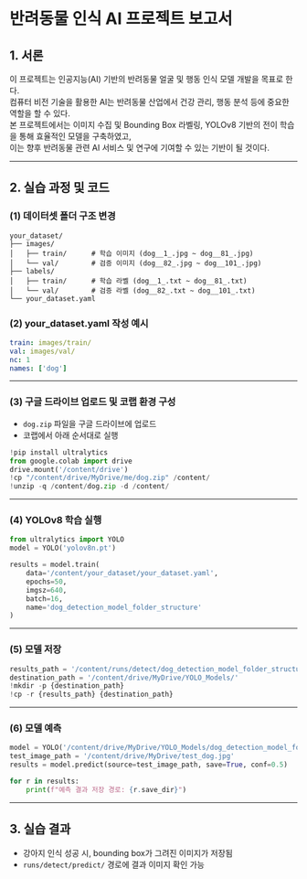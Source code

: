 
# 반려동물 인식 AI 프로젝트 보고서

## 1. 서론

이 프로젝트는 인공지능(AI) 기반의 반려동물 얼굴 및 행동 인식 모델 개발을 목표로 한다.  
컴퓨터 비전 기술을 활용한 AI는 반려동물 산업에서 건강 관리, 행동 분석 등에 중요한 역할을 할 수 있다.  
본 프로젝트에서는 이미지 수집 및 Bounding Box 라벨링, YOLOv8 기반의 전이 학습을 통해 효율적인 모델을 구축하였고,  
이는 향후 반려동물 관련 AI 서비스 및 연구에 기여할 수 있는 기반이 될 것이다.

---

## 2. 실습 과정 및 코드

### (1) 데이터셋 폴더 구조 변경
```
your_dataset/
├── images/
│   ├── train/      # 학습 이미지 (dog__1_.jpg ~ dog__81_.jpg)
│   └── val/        # 검증 이미지 (dog__82_.jpg ~ dog__101_.jpg)
├── labels/
│   ├── train/      # 학습 라벨 (dog__1_.txt ~ dog__81_.txt)
│   └── val/        # 검증 라벨 (dog__82_.txt ~ dog__101_.txt)
└── your_dataset.yaml
```

### (2) your_dataset.yaml 작성 예시
```yaml
train: images/train/
val: images/val/
nc: 1
names: ['dog']
```

---

### (3) 구글 드라이브 업로드 및 코랩 환경 구성

- `dog.zip` 파일을 구글 드라이브에 업로드
- 코랩에서 아래 순서대로 실행

```python
!pip install ultralytics
from google.colab import drive
drive.mount('/content/drive')
!cp "/content/drive/MyDrive/me/dog.zip" /content/
!unzip -q /content/dog.zip -d /content/
```

---

### (4) YOLOv8 학습 실행

```python
from ultralytics import YOLO
model = YOLO('yolov8n.pt')

results = model.train(
    data='/content/your_dataset/your_dataset.yaml',
    epochs=50,
    imgsz=640,
    batch=16,
    name='dog_detection_model_folder_structure'
)
```

---

### (5) 모델 저장

```python
results_path = '/content/runs/detect/dog_detection_model_folder_structure/'
destination_path = '/content/drive/MyDrive/YOLO_Models/'
!mkdir -p {destination_path}
!cp -r {results_path} {destination_path}
```

---

### (6) 모델 예측

```python
model = YOLO('/content/drive/MyDrive/YOLO_Models/dog_detection_model_folder_structure/weights/best.pt')
test_image_path = '/content/drive/MyDrive/test_dog.jpg'
results = model.predict(source=test_image_path, save=True, conf=0.5)

for r in results:
    print(f"예측 결과 저장 경로: {r.save_dir}")
```

---

## 3. 실습 결과

- 강아지 인식 성공 시, bounding box가 그려진 이미지가 저장됨
- `runs/detect/predict/` 경로에 결과 이미지 확인 가능

